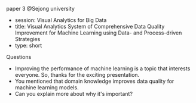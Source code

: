 paper 3 @Sejong university
- session: Visual Analytics for Big Data
- title: Visual Analytics System of Comprehensive Data Quality Improvement for Machine Learning using Data- and Process-driven Strategies
- type: short


Questions
- Improving the performance of machine learning is a topic that interests everyone. So, thanks for the exciting presentation.
- You mentioned that domain knowledge improves data quality for machine learning models. 
- Can you explain more about why it's important? 
